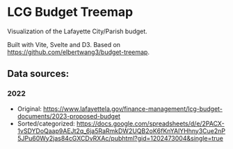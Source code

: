 # LCG Budget Treemap

Visualization of the Lafayette City/Parish budget.

Built with Vite, Svelte and D3. Based on https://github.com/elbertwang3/budget-treemap.

## Data sources:

### 2022

- Original: https://www.lafayettela.gov/finance-management/lcg-budget-documents/2023-proposed-budget
- Sorted/categorized: https://docs.google.com/spreadsheets/d/e/2PACX-1vSDYDoQaap9AEJt2q_6ja5RaRmkDW2UQB2oK6fKnYAlYHhny3Cue2nP5JPu60Wy2jas84cGXCDvRXAc/pubhtml?gid=1202473004&single=true
